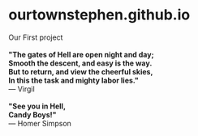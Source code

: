 # ourtownstephen.github.io
Our First project<br><br>
**"The gates of Hell are open night and day;<br>Smooth the descent, and easy is the way. <br> But to return, and view the cheerful skies,<br>In this the task and mighty labor lies."**<br>—  Virgil<br><br>
**"See you in Hell,<br>Candy Boys!"**<br>— Homer Simpson
